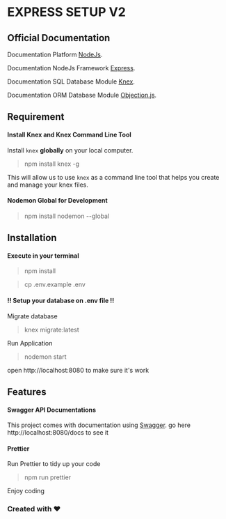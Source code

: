 # EXPRESS SETUP V2

## Official Documentation

Documentation Platform [NodeJs](https://nodejs.org/en/).

Documentation NodeJs Framework [Express](https://expressjs.com/).

Documentation SQL Database Module [Knex](https://knexjs.org/).

Documentation ORM Database Module [Objection.js](https://vincit.github.io/objection.js/guide/installation.html).

## Requirement

#### Install Knex and Knex Command Line Tool

Install `knex` **globally** on your local computer.

> npm install knex -g

This will allow us to use `knex` as a command line tool that helps you create and manage your knex files.

#### Nodemon Global for Development

> npm install nodemon --global

## Installation

#### Execute in your terminal

> npm install

> cp .env.example .env

#### !! Setup your database on .env file !!

Migrate database

> knex migrate:latest

Run Application

> nodemon start

open http://localhost:8080 to make sure it's work

## Features

#### Swagger API Documentations
This project comes with documentation using [Swagger](https://swagger.io/). go here http://localhost:8080/docs to see it

#### Prettier

Run Prettier to tidy up your code

> npm run prettier

Enjoy coding

### Created with ❤️
